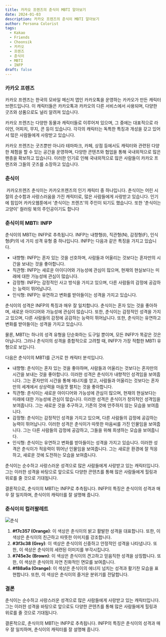 ```yaml
---
title: 카카오 프렌즈의 춘식이 MBTI 알아보기
date: 2024-01-03
description: 카카오 프렌즈의 춘식이 MBTI 알아보기
author: Persona Colorist
tags:
  - Kakao
  - Friends
  - Choonsik
  - 카카오
  - 프렌즈
  - 춘식이
  - MBTI
  - INFP
draft: false
---
```

### 카카오 프렌즈
카카오 프렌즈는 한국의 모바일 메신저 앱인 카카오톡을 운영하는 카카오가 만든 캐릭터 브랜드입니다. 이 캐릭터들은 카카오톡과 카카오의 다른 서비스에서 사용되며, 다양한 굿즈와 상품으로도 널리 알려져 있습니다.

카카오 프렌즈는 다양한 동물과 캐릭터들로 이루어져 있으며, 그 중에는 대표적으로 라이언, 어피치, 무지, 콘 등이 있습니다. 각각의 캐릭터는 독특한 특징과 개성을 갖고 있어서 많은 사람들에게 사랑받고 있습니다.

카카오 프렌즈는 굿즈뿐만 아니라 테마파크, 카페, 상점 등에서도 캐릭터와 관련된 다양한 체험을 할 수 있는 공간을 운영하며, 다양한 콘텐츠와 협업을 통해 국내외적으로 많은 팬층을 확보하고 있습니다. 이러한 인기로 인해 국내외적으로 많은 사람들이 카카오 프렌즈와 그들의 굿즈를 소장하고 있습니다.

### 춘식이
 카카오프렌즈 춘식이는 카카오프렌즈의 인기 캐릭터 중 하나입니다. 춘식이는 어린 시절의 순수함과 사랑스러움을 가진 캐릭터로, 많은 사람들에게 사랑받고 있습니다. 인기에 힘입어 카카오웹툰에서 '춘식이는 프렌즈'의 주인이 되기도 했습니다. 또한 '춘식이는 고양이' 컬러링 북의 주인공이기도 합니다

### 춘식이의 MBTI: INFP
춘식이의 MBTI는 INFP로 추측됩니다. INFP는 내향형(I), 직관형(N), 감정형(F), 인식형(P)의 네 가지 성격 유형 중 하나입니다. INFP는 다음과 같은 특징을 가지고 있습니다.

- 내향형: INFP는 혼자 있는 것을 선호하며, 사람들과 어울리는 것보다는 혼자만의 시간을 보내는 것을 좋아합니다.
- 직관형: INFP는 새로운 아이디어와 가능성에 관심이 많으며, 현재의 현실보다는 미래에 대한 가능성에 관심이 많습니다.
- 감정형: INFP는 감정적인 사고 방식을 가지고 있으며, 다른 사람들의 감정에 공감하는 능력이 뛰어납니다.
- 인식형: INFP는 유연하고 변화를 받아들이는 성격을 가지고 있습니다.

춘식이의 성격은 INFP의 특징과 매우 잘 일치합니다. 춘식이는 혼자 있는 것을 좋아하며, 새로운 아이디어와 가능성에 관심이 많습니다. 또한, 춘식이는 감정적인 성격을 가지고 있으며, 다른 사람들의 감정에 공감하는 능력이 뛰어납니다. 또한, 춘식이는 유연하고 변화를 받아들이는 성격을 가지고 있습니다.

물론, MBTI는 하나의 성격 유형을 단순화하는 도구일 뿐이며, 모든 INFP가 똑같은 것은 아닙니다. 그러나 춘식이의 성격을 종합적으로 고려할 때, INFP가 가장 적합한 MBTI 유형으로 보입니다.

다음은 춘식이의 MBTI를 근거로 한 캐릭터 분석입니다.

- 내향형: 춘식이는 혼자 있는 것을 좋아하며, 사람들과 어울리는 것보다는 혼자만의 시간을 보내는 것을 좋아합니다. 이러한 성격은 춘식이가 내향적인 성격임을 보여줍니다. 그는 혼자만의 시간을 통해 에너지를 얻고, 사람들과 어울리는 것보다는 혼자만의 세계에서 상상력을 마음껏 펼치는 것을 좋아합니다.
- 직관형: 춘식이는 새로운 아이디어와 가능성에 관심이 많으며, 현재의 현실보다는 미래에 대한 가능성에 관심이 많습니다. 이러한 성격은 춘식이가 창의적인 성격임을 보여줍니다. 그는 새로운 것을 추구하고, 기존의 것에 안주하지 않는 모습을 보여줍니다.
- 감정형: 춘식이는 감정적인 성격을 가지고 있으며, 다른 사람들의 감정에 공감하는 능력이 뛰어납니다. 이러한 성격은 춘식이가 따뜻한 마음씨를 가진 인물임을 보여줍니다. 그는 다른 사람들의 감정에 공감하고, 그들을 위해 희생하는 모습을 보여줍니다.
- 인식형: 춘식이는 유연하고 변화를 받아들이는 성격을 가지고 있습니다. 이러한 성격은 춘식이가 적응력이 뛰어난 인물임을 보여줍니다. 그는 새로운 환경에 잘 적응하고, 새로운 것에 도전하는 모습을 보여줍니다.

춘식이는 순수하고 사랑스러운 성격으로 많은 사람들에게 사랑받고 있는 캐릭터입니다. 그는 이러한 성격을 바탕으로 앞으로도 다양한 콘텐츠를 통해 많은 사람들에게 힐링과 위로를 줄 것으로 기대됩니다.

결론적으로, 춘식이의 MBTI는 INFP로 추측됩니다. INFP의 특징은 춘식이의 성격과 매우 잘 일치하며, 춘식이의 캐릭터를 잘 설명해 줍니다.

### 춘식이의 컬러팔레트

![춘식](https://i.imgur.com/LC5DjML.png#center)

  1. **#f7c357 (Orange)**: 이 색상은 춘식이의 밝고 활발한 성격을 대표합니다. 또한, 이 색상은 춘식이의 친근하고 따뜻한 이미지를 강조합니다.
2. **#3f3c38 (Grey)**: 이 색상은 춘식이의 신중하고 안정적인 성격을 나타냅니다. 또한, 이 색상은 춘식이의 세련된 이미지를 부각시킵니다.
3. **#745e3c (Brown)**: 이 색상은 춘식이의 견고하고 믿음직한 성격을 상징합니다. 또한, 이 색상은 춘식이의 자연 친화적인 면모를 보여줍니다.
4. **#f88a6a (Orange)**: 이 색상은 춘식이의 에너지 넘치는 성격과 활기찬 모습을 표현합니다. 또한, 이 색상은 춘식이의 즐거운 분위기를 전달합니다.

### 결론
춘식이는 순수하고 사랑스러운 성격으로 많은 사람들에게 사랑받고 있는 캐릭터입니다. 그는 이러한 성격을 바탕으로 앞으로도 다양한 콘텐츠를 통해 많은 사람들에게 힐링과 위로를 줄 것으로 기대됩니다.

결론적으로, 춘식이의 MBTI는 INFP로 추측됩니다. INFP의 특징은 춘식이의 성격과 매우 잘 일치하며, 춘식이의 캐릭터를 잘 설명해 줍니다.

